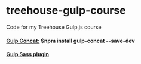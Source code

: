 # treehouse-gulp-course
Code for my Treehouse Gulp.js course

<h4><a href="https://github.com/contra/gulp-concat">Gulp Concat:</a> $npm install gulp-concat --save-dev</h4>
<h4><a href="https://github.com/dlmanning/gulp-sass">Gulp Sass plugin</a></h4>

